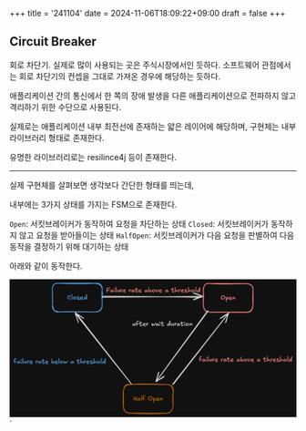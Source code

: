 +++
title = '241104'
date = 2024-11-06T18:09:22+09:00
draft = false
+++

## Circuit Breaker

회로 차단기. 실제로 많이 사용되는 곳은 주식시장에서인 듯하다.
소프트웨어 관점에서는 회로 차단기의 컨셉을 그대로 가져온 경우에 해당하는 듯하다.

애플리케이션 간의 통신에서 한 쪽의 장애 발생을 다른 애플리케이션으로 전파하지 않고 격리하기 위한 수단으로 사용된다.

실제로는 애플리케이션 내부 최전선에 존재하는 얇은 레이어에 해당하며, 구현체는 내부 라이브러리 형태로 존재한다.

유명한 라이브러리로는 resilince4j 등이 존재한다.

---

실제 구현체를 살펴보면 생각보다 간단한 형태를 띄는데,

내부에는 3가지 상태를 가지는 FSM으로 존재한다.

`Open`: 서킷브레이커가 동작하여 요청을 차단하는 상태
`Closed`: 서킷브레이커가 동작하지 않고 요청을 받아들이는 상태
`HalfOpen`: 서킷브레이커가 다음 요청을 판별하여 다음 동작을 결정하기 위해 대기하는 상태

아래와 같이 동작한다.

![circuit breaker fsm diagram](image.png)`

